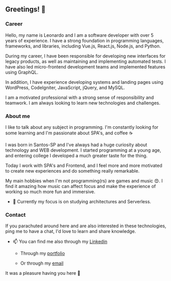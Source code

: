 ## Greetings! 🖖

### Career
Hello, my name is Leonardo and I am a software developer with over 5 years of experience. I have a strong foundation in programming languages, frameworks, and libraries, including Vue.js, React.js, Node.js, and Python.

During my career, I have been responsible for developing new interfaces for legacy products, as well as maintaining and implementing automated tests. I have also led micro-frontend development teams and implemented features using GraphQL.

In addition, I have experience developing systems and landing pages using WordPress, CodeIgniter, JavaScript, jQuery, and MySQL.

I am a motivated professional with a strong sense of responsibility and teamwork. I am always looking to learn new technologies and challenges.

### About me

I like to talk about any subject in programming. I'm constantly looking for some learning and I'm passionate about SPA's, and coffee ☕

I was born in Santos-SP and I've always had a huge curiosity about technology and WEB development. I started programming at a young age, and entering college I developed a much greater taste for the thing.

Today I work with SPA's and Frontend, and I feel more and more motivated to create new experiences and do something really remarkable.

My main hobbies when I'm not programming(rs) are games and music 😍. I find it amazing how music can affect focus and make the experience of working so much more fun and immersive.

- 📖 Currently my focus is on studying architectures and Serverless.

### Contact
If you parachuted around here and are also interested in these technologies, ping me to have a chat, I'd love to learn and share knowledge.

- 📫 You can find me also through my [Linkedin](https://www.linkedin.com/in/leonardoabreurodrigues/)
  - Through my [portfolio](https://leozenbergs.github.io/)

  - Or through my [email](mailto:contato@leonardorodrigues.me)
  

It was a pleasure having you here 👋
